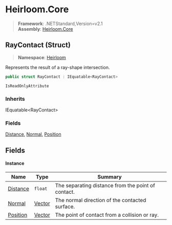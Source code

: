 # Heirloom.Core

> **Framework**: .NETStandard,Version=v2.1  
> **Assembly**: [Heirloom.Core][0]

## RayContact (Struct)

> **Namespace**: [Heirloom][0]

Represents the result of a ray-shape intersection.

```cs
public struct RayContact : IEquatable<RayContact>
```

`IsReadOnlyAttribute`

### Inherits

IEquatable\<RayContact>

### Fields

[Distance][1], [Normal][2], [Position][3]

## Fields

#### Instance

| Name          | Type        | Summary                                            |
|---------------|-------------|----------------------------------------------------|
| [Distance][1] | `float`     | The separating distance from the point of contact. |
| [Normal][2]   | [Vector][4] | The normal direction of the contacted surface.     |
| [Position][3] | [Vector][4] | The point of contact from a collision or ray.      |

[0]: ../../Heirloom.Core.md
[1]: RayContact/Distance.md
[2]: RayContact/Normal.md
[3]: RayContact/Position.md
[4]: Vector.md
